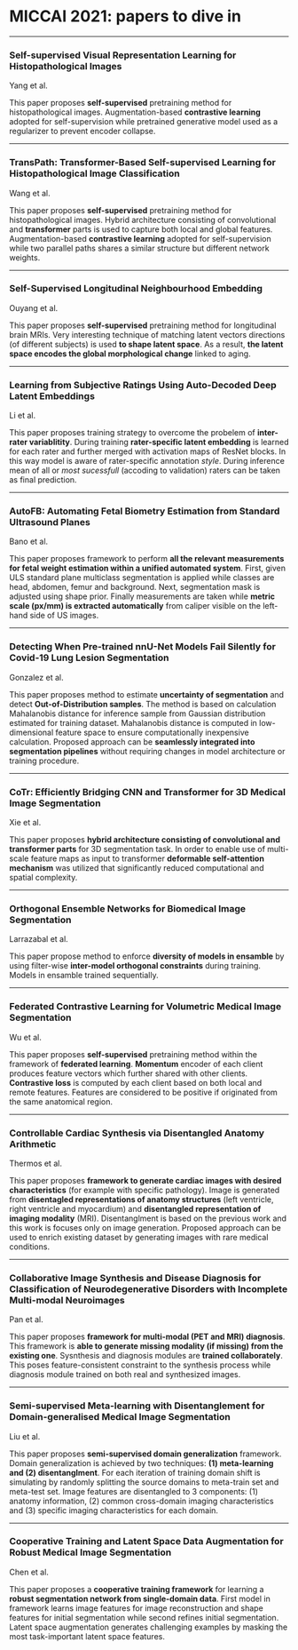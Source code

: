 # MICCAI 2021: papers to dive in

___

### Self-supervised Visual Representation Learning for Histopathological Images
Yang et al.

This paper proposes **self-supervised** pretraining method for histopathological images.
Augmentation-based **contrastive learning** adopted for self-supervision 
while pretrained generative model used as a regularizer to prevent encoder collapse.

___

### TransPath: Transformer-Based Self-supervised Learning for Histopathological Image Classification
Wang et al.

This paper proposes **self-supervised** pretraining method for histopathological images.
Hybrid architecture consisting of convolutional and **transformer** parts is used to capture both local and global features.
Augmentation-based **contrastive learning** adopted for self-supervision
while two parallel paths shares a similar structure but different network weights.

___

### Self-Supervised Longitudinal Neighbourhood Embedding
Ouyang et al.

This paper proposes **self-supervised** pretraining method for longitudinal brain MRIs.
Very interesting technique of matching latent vectors directions (of different subjects) is used **to shape latent space**.
As a result, **the latent space encodes the global morphological change** linked to aging.

___

### Learning from Subjective Ratings Using Auto-Decoded Deep Latent Embeddings
Li et al.

This paper proposes training strategy to overcome the probelem of **inter-rater variablitity**.
During training **rater-specific latent embedding** is learned for each rater and further merged with activation maps of ResNet blocks.
In this way model is aware of rater-specific annotation *style*.
During inference mean of all or *most sucessfull* (accoding to validation) raters can be taken as final prediction.

___

### AutoFB: Automating Fetal Biometry Estimation from Standard Ultrasound Planes
Bano et al.

This paper proposes framework to perform **all the relevant measurements for fetal weight estimation within a unified automated system**.
First, given ULS standard plane multiclass segmentation is applied while classes are head, abdomen, femur and background.
Next, segmentation mask is adjusted using shape prior.
Finally measurements are taken while **metric scale (px/mm) is extracted automatically** from caliper visible on the left-hand side of US images.

___

### Detecting When Pre-trained nnU-Net Models Fail Silently for Covid-19 Lung Lesion Segmentation
Gonzalez et al.

This paper proposes method to estimate **uncertainty of segmentation** and detect **Out-of-Distribution samples**.
The method is based on calculation Mahalanobis distance for inference sample from Gaussian distribution estimated for training dataset. 
Mahalanobis distance is computed in low-dimensional feature space to ensure computationally inexpensive calculation.
Proposed approach can be **seamlessly integrated into segmentation pipelines** without requiring changes in model architecture or training procedure.

___

### CoTr: Efficiently Bridging CNN and Transformer for 3D Medical Image Segmentation
Xie et al.

This paper proposes **hybrid architecture consisting of convolutional and transformer parts** for 3D segmentation task.
In order to enable use of multi-scale feature maps as input to transformer **deformable self-attention mechanism** was utilized that 
significantly reduced computational and spatial complexity.

___

### Orthogonal Ensemble Networks for Biomedical Image Segmentation
Larrazabal et al.

This paper propose method to enforce **diversity of models in ensamble** by using filter-wise **inter-model orthogonal constraints** during training.
Models in ensamble trained sequentially.

___

### Federated Contrastive Learning for Volumetric Medical Image Segmentation
Wu et al.

This paper proposes **self-supervised** pretraining method within the framework of **federated learning**.
**Momentum** encoder of each client produces feature vectors which further shared with other clients.
**Contrastive loss** is computed by each client based on both local and remote features.
Features are considered to be positive if originated from the same anatomical region.

___

### Controllable Cardiac Synthesis via Disentangled Anatomy Arithmetic
Thermos et al.

This paper proposes **framework to generate cardiac images with desired characteristics** (for example with specific pathology).
Image is generated from **disentagled representations of anatomy structures** (left ventricle, right ventricle and myocardium)
and **disentangled representation of imaging modality** (MRI).
Disentanglment is based on the previous work and this work is focuses only on image generation.
Proposed approach can be used to enrich existing dataset by generating images with rare medical conditions.

___

### Collaborative Image Synthesis and Disease Diagnosis for Classification of Neurodegenerative Disorders with Incomplete Multi-modal Neuroimages
Pan et al.

This paper proposes **framework for multi-modal (PET and MRI) diagnosis**.
This framework is **able to generate missing modality (if missing) from the existing one**.
Sysnthesis and diagnosis modules are **trained collaborately**.
This poses feature-consistent constraint to the synthesis process while diagnosis module trained on both real and synthesized images.

___

### Semi-supervised Meta-learning with Disentanglement for Domain-generalised Medical Image Segmentation
Liu et al.

This paper proposes **semi-supervised domain generalization** framework.
Domain generalization is achieved by two techniques: **(1) meta-learning and (2) disentanglment**.
For each iteration of training domain shift is simulating by randomly splitting the source domains to meta-train set and meta-test set.
Image features are disentangled to 3 components: (1) anatomy information, (2) common cross-domain imaging characteristics and (3) specific imaging characteristics for each domain.

___

### Cooperative Training and Latent Space Data Augmentation for Robust Medical Image Segmentation
Chen et al.

This paper proposes a **cooperative training framework** for learning a **robust segmentation network from single-domain data**.
First model in framework learns image features for image reconstruction and shape features for initial segmentation while second refines initial segmentation.
Latent space augmentation generates challenging examples by masking the most task-important latent space features. 






